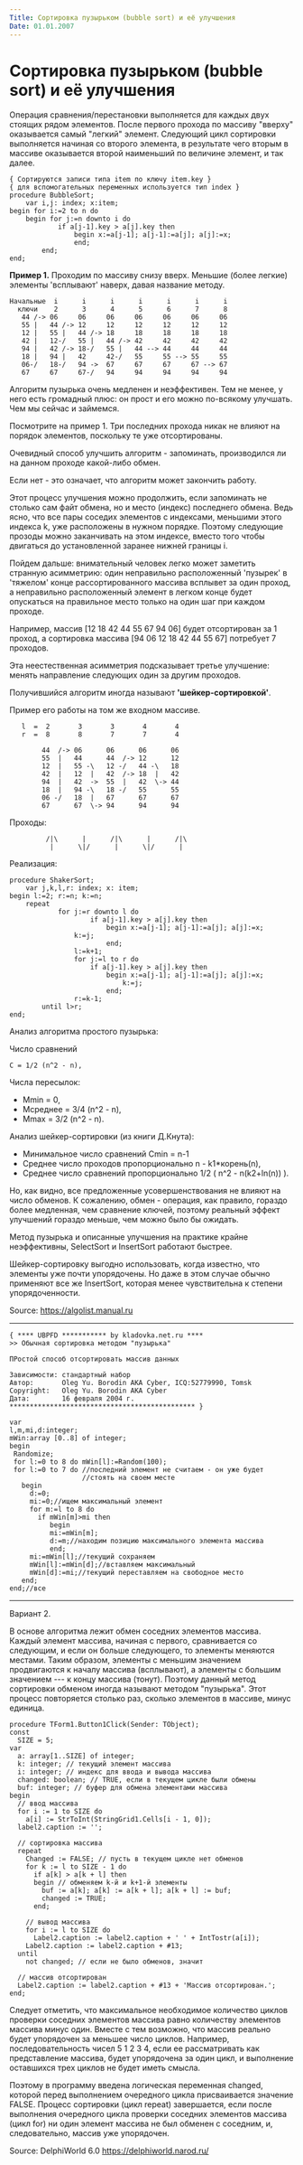 ```yaml
---
Title: Сортировка пузырьком (bubble sort) и её улучшения
Date: 01.01.2007
---
```



Сортировка пузырьком (bubble sort) и её улучшения
=================================================

Операция сравнения/перестановки выполняется для каждых двух стоящих
рядом элементов. После первого прохода по массиву "вверху" оказывается
самый "легкий" элемент. Следующий цикл сортировки выполняется начиная
со второго элемента, в результате чего вторым в массиве оказывается
второй наименьший по величине элемент, и так далее.

    { Сортируются записи типа item по ключу item.key }
    { для вспомогательных переменных используется тип index }
    procedure BubbleSort;
        var i,j: index; x:item;
    begin for i:=2 to n do
        begin for j:=n downto i do
                if a[j-1].key > a[j].key then
                    begin x:=a[j-1]; a[j-1]:=a[j]; a[j]:=x;
                    end;
            end;
    end;

**Пример 1.** Проходим по массиву снизу вверх.
Меньшие (более легкие) элементы 'всплывают' наверх, давая название методу.

```
Hачальные  i      i      i      i      i      i      i
  ключи    2      3      4      5      6      7      8
   44 /-> 06     06     06     06     06     06     06
   55 |   44 /-> 12     12     12     12     12     12
   12 |   55 |   44 /-> 18     18     18     18     18
   42 |   12-/   55 |   44 /-> 42     42     42     42
   94 |   42 /-> 18-/   55 |   44 --> 44     44     44
   18 |   94 |   42     42-/   55     55 --> 55     55
   06-/   18-/   94 ->  67     67     67     67 --> 67
   67     67     67-/   94     94     94     94     94
```
               

Алгоритм пузырька очень медленен и неэффективен. Тем не менее,
у него есть громадный плюс: он прост и его можно по-всякому улучшать.
Чем мы сейчас и займемся.

Посмотрите на пример 1. Три последних прохода никак не влияют на
порядок элементов, поскольку те уже отсортированы.

Очевидный способ улучшить алгоритм - запоминать,
производился ли на данном проходе какой-либо обмен.

Если нет - это означает, что алгоритм может закончить работу.

Этот процесс улучшения можно продолжить, если запоминать не столько
сам файт обмена, но и место (индекс) последнего обмена. Ведь ясно, что
все пары соседих элементов с индексами, меньшими этого индекса k,
уже расположены в нужном порядке. Поэтому следующие прозоды можно
заканчивать
на этом индексе, вместо того чтобы двигаться до установленной заранее
нижней границы i.

Пойдем дальше: внимательный человек легко может заметить странную
асимметрию: один неправильно расположенный 'пузырек' в 'тяжелом'
конце рассортированного массива всплывет за один проход, а неправильно
расположенный элемент в легком конце будет опускаться на правильное
место только на один шаг при каждом проходе.

Hапример, массив [12 18 42 44 55 67 94 06] будет отсортирован за 1 проход,
а сортировка массива [94 06 12 18 42 44 55 67] потребует 7 проходов.

Эта неестественная асимметрия подсказывает третье улучшение:  
менять направление следующих один за другим проходов.

Получившийся алгоритм иногда называют **'шейкер-сортировкой'**.

Пример его работы на том же входном массиве.

       l  =  2       3       3       4       4
       r  =  8       8       7       7       4
       
            44  /-> 06      06      06      06
            55  |   44      44  /-> 12      12
            12  |   55 -\   12 -/   44 -\   18
            42  |   12  |   42  /-> 18  |   42
            94  |   42  ->  55  |   42  \-> 44
            18  |   94 -\   18 -/   55      55
            06 -/   18  |   67      67      67
            67      67  \-> 94      94      94

Проходы:

             /|\      |      /|\      |      /|\
              |      \|/      |      \|/      |

Реализация:

    procedure ShakerSort;
        var j,k,l,r: index; x: item;
    begin l:=2; r:=n; k:=n;
        repeat
                for j:=r downto l do
                        if a[j-1].key > a[j].key then
                            begin x:=a[j-1]; a[j-1]:=a[j]; a[j]:=x;
                    k:=j;
                            end;
                    l:=k+1;
                    for j:=l to r do
                        if a[j-1].key > a[j].key then
                            begin x:=a[j-1]; a[j-1]:=a[j]; a[j]:=x;
                                k:=j;
                            end;
                    r:=k-1;
            until l>r;
    end;

Анализ алгоритма простого пузырька:

Число сравнений

    C = 1/2 (n^2 - n),

Числа пересылок:

- Mmin = 0,
- Mсреднее = 3/4 (n^2 - n),
- Mmax = 3/2 (n^2 - n).

Анализ шейкер-сортировки (из книги Д.Кнута):

- Минимальное число сравнений Cmin = n-1
- Среднее число проходов пропорционально n - k1*корень(n),
- Cреднее число сравнений пропорционально 1/2 ( n^2 - n(k2+ln(n)) ).

Hо, как видно, все предложенные усовершенствования не влияют на число
обменов. К сожалению, обмен - операция, как правило, гораздо более
медленная, чем сравнение ключей, поэтому реальный эффект улучшений
гораздо меньше, чем можно было бы ожидать.

Метод пузырька и описанные улучшения на практике крайне неэффективны,
SelectSort и InsertSort работают быстрее.

Шейкер-сортировку выгодно
использовать, когда известно, что элементы уже почти упорядочены.
Hо даже в этом случае обычно применяют все же InsertSort, которая
менее чувствительна к степени упорядоченности.

Source: <https://algolist.manual.ru>

------------------------------------------------------------------------

    { **** UBPFD *********** by kladovka.net.ru ****
    >> Обычная сортировка методом "пузырька"
     
    ПРостой способ отсортировать массив данных
     
    Зависимости: стандартный набор
    Автор:       Oleg Yu. Borodin AKA Cyber, ICQ:52779990, Tomsk
    Copyright:   Oleg Yu. Borodin AKA Cyber
    Дата:        16 февраля 2004 г.
    ********************************************** }
     
    var 
    l,m,mi,d:integer;
    mWin:array [0..8] of integer;
    begin
     Randomize;
     for l:=0 to 8 do mWin[l]:=Random(100);
     for l:=0 to 7 do //последний элемент не считаем - он уже будет 
                      //стоять на своем месте
       begin
         d:=0;
         mi:=0;//ищем максимальный элемент
         for m:=l to 8 do
           if mWin[m]>mi then
              begin
              mi:=mWin[m];
              d:=m;//находим позицию максимального элемента массива
              end;
         mi:=mWin[l];//текущий сохраняем
         mWin[l]:=mWin[d];//вставляем максимальный
         mWin[d]:=mi;//текущий переставляем на свободное место
       end;
    end;//все

------------------------------------------------------------------------

Вариант 2.

В основе алгоритма лежит обмен соседних элементов массива. Каждый
элемент массива, начиная с первого, сравнивается со следующим, и если он
больше следующего, то элементы меняются местами. Таким образом, элементы
с меньшим значением продвигаются к началу массива (всплывают), а
элементы с большим значением --- к концу массива (тонут). Поэтому данный
метод сортировки обменом иногда называют методом "пузырька". Этот
процесс повторяется столько раз, сколько элементов в массиве, минус
единица.

    procedure TForm1.Button1Click(Sender: TObject);
    const
      SIZE = 5;
    var
      a: array[1..SIZE] of integer;
      k: integer; // текущий элемент массива
      i: integer; // индекс для ввода и вывода массива
      changed: boolean; // TRUE, если в текущем цикле были обмены
      buf: integer; // буфер для обмена элементами массива
    begin
      // ввод массива
      for i := 1 to SIZE do
        a[i] := StrToInt(StringGrid1.Cells[i - 1, 0]);
      label2.caption := '';
     
      // сортировка массива
      repeat
        Changed := FALSE; // пусть в текущем цикле нет обменов
        for k := l to SIZE - 1 do
          if a[k] > a[k + l] then
          begin // обменяем k-й и k+1-й элементы
            buf := a[k]; a[k] := a[k + l]; a[k + l] := buf;
            changed := TRUE;
          end;
     
        // вывод массива
        for i := l to SIZE do
          Label2.caption := label2.caption + ' ' + IntTostr(a[i]);
        Label2.caption := label2.caption + #13;
      until
        not changed; // если не было обменов, значит
     
      // массив отсортирован
      Label2.caption := label2.caption + #13 + 'Maccив отсортирован.';
    end;

Следует отметить, что максимальное необходимое количество циклов
проверки соседних элементов массива равно количеству элементов массива
минус один. Вместе с тем возможно, что массив реально будет упорядочен
за меньшее число циклов. Например, последовательность чисел 5 1 2 3 4,
если ее рассматривать как представление массива, будет упорядочена за
один цикл, и выполнение оставшихся трех циклов не будет иметь смысла.

Поэтому в программу введена логическая переменная changed, которой перед
выполнением очередного цикла присваивается значение FALSE. Процесс
сортировки (цикл repeat) завершается, если после выполнения очередного
цикла проверки соседних элементов массива (цикл for) ни один элемент
массива не был обменен с соседним, и, следовательно, массив уже
упорядочен.

Source: DelphiWorld 6.0 <https://delphiworld.narod.ru/>
